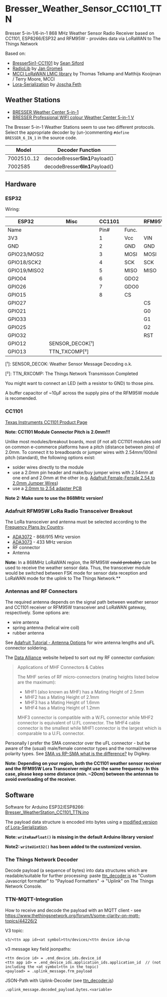 # Bresser_Weather_Sensor_CC1101_TTN
Bresser 5-in-1/6-in-1 868 MHz Weather Sensor Radio Receiver based on CC1101, ESP8266/ESP32 and RFM95W - provides data via LoRaWAN to The Things Network

Based on:
- [Bresser5in1-CC1101](https://github.com/seaniefs/Bresser5in1-CC1101) by [Sean Siford](https://github.com/seaniefs)
- [RadioLib](https://github.com/jgromes/RadioLib) by [Jan Gromeš](https://github.com/jgromes)
- [MCCI LoRaWAN LMIC library](https://github.com/mcci-catena/arduino-lmic) by Thomas Telkamp and Matthijs Kooijman / Terry Moore, MCCI
- [Lora-Serialization](https://github.com/thesolarnomad/lora-serialization) by [Joscha Feth](https://github.com/joscha)

## Weather Stations

* [BRESSER Weather Center 5-in-1](https://www.bresser.de/en/Weather-Time/Weather-Center/BRESSER-Weather-Center-5-in-1-black.html)
* [BRESSER Professional WIFI colour Weather Center 5-in-1 V](https://www.bresser.de/en/Weather-Time/WLAN-Weather-Stations-Centers/BRESSER-Professional-WIFI-colour-Weather-Center-5-in-1-V.html)

The Bresser 5-in-1 Weather Stations seem to use two different protocols. Select the appropriate decoder by (un-)commenting `#define BRESSER_6_IN_1` in the source code.

| Model         | Decoder Function                |
| ------------- | ------------------------------- |
| 7002510..12   | decodeBresser**5In1**Payload()  |
| 7002585       | decodeBresser**6In1**Payload()  |

## Hardware 

### ESP32

Wiring:

| ESP32        | Misc         | CC1101 |       | RFM95W         |
| ------------ | ------------ | -------|------ | -------------- |
| Name         |              | Pin#   | Func. |                |  
| 3V3          |              | 1      | Vcc   | VIN            |
| GND          |              | 2      | GND   | GND            |
| GPIO23/MOSI2 |              | 3      | MOSI  | MOSI           |
| GPIO18/SCK2  |              | 4      | SCK   | SCK            |
| GPIO19/MISO2 |              | 5      | MISO  | MISO           |
| GPIO04       |              | 6      | GDO2  |                |
| GPIO26       |              | 7      | GDO0  |                |
| GPIO15       |              | 8      | CS    |                |
| GPIO27       |              |        |       | CS             |
| GPIO21       |              |        |       | G0             |
| GPIO33       |              |        |       | G1             |
| GPIO25       |              |        |       | G2             |
| GPIO32       |              |        |       | RST            |
| GPIO12       | SENSOR_DECOK[¹] |        |       |                |
| GPIO13       | TTN_TXCOMP[²] |        |       |                |

[¹]: SENSOR_DECOK: Weather Sensor Message Decoding o.k.

[²]: TTN_RXCOMP: The Things Network Transmisson Completed

You might want to connect an LED (with a resistor to GND) to those pins. 

A buffer capacitor of ~10µF across the supply pins of the RFM95W module is recomended.


### CC1101

[Texas Instruments CC1101 Product Page](https://www.ti.com/product/CC1101)

**Note: CC1101 Module Connector Pitch is 2.0mm!!!**

Unlike most modules/breakout boards, most (if not all) CC1101 modules sold on common e-commerce platforms have a pitch (distance between pins) of 2.0mm. To connect it to breadboards or jumper wires with 2.54mm/100mil pitch (standard), the following options exist:

* solder wires directly to the module
* use a 2.0mm pin header and make/buy jumper wires with 2.54mm at one end and 2.0mm at the other (e.g. [Adafruit Female-Female 2.54 to 2.0mm Jumper Wires](https://www.adafruit.com/product/1919))
* use a [2.0mm to 2.54 adapter PCB](https://www.amazon.de/Lazmin-1-27MM-2-54MM-Adapter-Platten-Brett-drahtlose-default/dp/B07V873N52)

**Note 2: Make sure to use the 868MHz version!**


### Adafruit RFM95W LoRa Radio Transceiver Breakout

The LoRa transceiver and antenna must be selected according to the [Frequency Plans by Country](https://www.thethingsnetwork.org/docs/lorawan/frequencies-by-country/).

* [ADA3072](https://www.adafruit.com/product/3072) - 868/915 MHz version
* [ADA3073](https://www.adafruit.com/product/3073) - 433 MHz version
* RF connector
* Antenna

**Note:**
In a 868MHz LoRaWAN region, the RFM95W ~~could probably~~ can be used to receive the weather sensor data. Thus, the transceiver module would be switched between FSK mode for sensor data reception and LoRaWAN mode for the uplink to The Things Network.**

### Antennas and RF Connectors

The required antenna depends on the signal path between weather sensor and CC1101 receiver or RFM95W transceiver and LoRaWAN gateway, respectively. Some options are:
* wire antenna
* spring antenna (helical wire coil)
* rubber antenna

See [Adafruit Tutorial - Antenna Options](https://learn.adafruit.com/adafruit-feather-32u4-radio-with-lora-radio-module/antenna-options) for wire antenna lengths and uFL connector soldering.

The [Data Alliance](https://www.data-alliance.net/mhf-series-mhf1-mhf2-mhf3-mhf4/) website helped to sort out my RF connector confusion:

> Applications of MHF Connectors & Cables
>
> The MHF series of RF micro-connectors (mating heights listed below are the maximum):
> * MHF1 (also known as MHF) has a Mating Height of 2.5mm
> * MHF2 has a Mating Height of 2.1mm
> * MHF3 has a Mating Height of 1.6mm
> * MHF4 has a Mating Height of 1.2mm
>
> MHF3 connector is compatible with a W.FL connector while MHF2 connector is equivalent of U.FL connector. The MHF4 cable connector is the smallest while MHF1 connector is the largest which is comparable to a U.FL connector.

Personally I prefer the SMA connector over the uFL connector -  but be aware of the (usual) male/female connector types and the normal/reverse polarity types. See [SMA vs RP-SMA what is the difference?](https://forum.digikey.com/t/sma-vs-rp-sma-what-is-the-difference/550) by Digikey.

**Note: Depending on your region, both the CC1101 weather sensor receiver and the RFM95W Lora Transceiver might use the same frequency. In this case, please keep some distance (min. ~20cm) between the antennas to avoid overloading of the receiver.**

## Software

Software for Arduino ESP32/ESP8266: [Bresser_WeatherStation_CC1101_TTN.ino](Bresser_WeatherStation_CC1101_TTN.ino)

The payload data structure is encoded into bytes using a [modified version of Lora-Serialization](src/LoRa_Serialization/src).

**Note: `writeRawFloat()` is missing in the default Arduino library version!**

**Note2: `writeUint32()` has been added to the customized version.**

### The Things Network Decoder

Decode payload (a sequence of bytes) into data structures which are readable/suitable for further processing:
paste [ttn_decoder.js](ttn_decoder.js)  as "Custom Javascript formatter" to "Payload Formatters" -> "Uplink" on The Things Network Console.

### TTN-MQTT-Integration

How to receive and decode the payload with an MQTT client -
see https://www.thethingsnetwork.org/forum/t/some-clarity-on-mqtt-topics/44226/2

V3 topic:

`v3/<ttn app id><at symbol>ttn/devices/<ttn device id>/up`

  
v3 message key field jsonpaths:
  
```
<ttn device id> = .end_device_ids.device_id
<ttn app id> = .end_device_ids.application_ids.application_id  // (not including the <at symbol>ttn in the topic)
<payload> = .uplink_message.frm_payload
```  


JSON-Path with Uplink-Decoder (see [ttn_decoder.js](ttn_decoder.js))

`.uplink_message.decoded_payload.bytes.<variable>`
